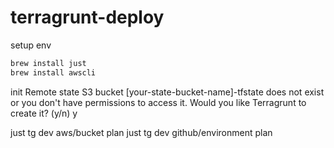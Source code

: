 # terragrunt-deploy

setup env

```sh
brew install just
brew install awscli
```

init
Remote state S3 bucket [your-state-bucket-name]-tfstate does not exist or you don't have permissions to access it. Would you like Terragrunt to create it? (y/n) y

just tg dev aws/bucket plan
just tg dev github/environment plan